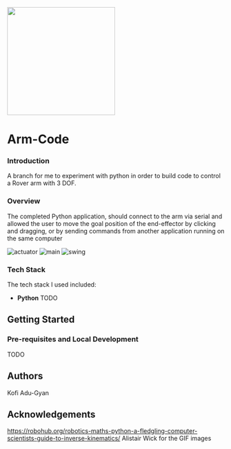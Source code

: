 <img src="https://github.com/NIURoverTeam/RoverCoreOS/blob/master/assets/NIU%20Rover%20Logo%20V2.png" width="250" height="250"/>

# Arm-Code

### Introduction
A branch for me to experiment with python in order to build code to control a Rover arm with 3 DOF.

### Overview 
The completed Python application, should connect to the arm via serial and allowed the user to move the goal position of the end-effector by clicking and dragging, or by sending commands from another application running on the same computer

![actuator](https://user-images.githubusercontent.com/44382721/89333518-b036bf00-d65a-11ea-8554-92a171176571.gif)
![main](https://user-images.githubusercontent.com/44382721/89333522-b0cf5580-d65a-11ea-98f3-8f970d6ea0a3.gif)
![swing](https://user-images.githubusercontent.com/44382721/89333525-b0cf5580-d65a-11ea-9992-026ee032de70.gif)



### Tech Stack

The tech stack I used included:

* **Python**
TODO

Getting Started
---
### Pre-requisites and Local Development
TODO

Authors
---
Kofi Adu-Gyan

Acknowledgements
---
https://robohub.org/robotics-maths-python-a-fledgling-computer-scientists-guide-to-inverse-kinematics/
Alistair Wick for the GIF images
